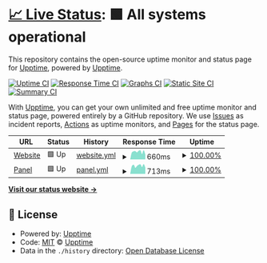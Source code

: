 # [📈 Live Status](https://uptime.cimeyclust.com): <!--live status--> **🟩 All systems operational**

This repository contains the open-source uptime monitor and status page for [Upptime](https://upptime.js.org), powered by [Upptime](https://github.com/upptime/upptime).

[![Uptime CI](https://github.com/cimeyclust/Server-Uptime/workflows/Uptime%20CI/badge.svg)](https://github.com/cimeyclust/Server-Uptime/actions?query=workflow%3A%22Uptime+CI%22)
[![Response Time CI](https://github.com/cimeyclust/Server-Uptime/workflows/Response%20Time%20CI/badge.svg)](https://github.com/cimeyclust/Server-Uptime/actions?query=workflow%3A%22Response+Time+CI%22)
[![Graphs CI](https://github.com/cimeyclust/Server-Uptime/workflows/Graphs%20CI/badge.svg)](https://github.com/cimeyclust/Server-Uptime/actions?query=workflow%3A%22Graphs+CI%22)
[![Static Site CI](https://github.com/cimeyclust/Server-Uptime/workflows/Static%20Site%20CI/badge.svg)](https://github.com/cimeyclust/Server-Uptime/actions?query=workflow%3A%22Static+Site+CI%22)
[![Summary CI](https://github.com/cimeyclust/Server-Uptime/workflows/Summary%20CI/badge.svg)](https://github.com/cimeyclust/Server-Uptime/actions?query=workflow%3A%22Summary+CI%22)

With [Upptime](https://upptime.js.org), you can get your own unlimited and free uptime monitor and status page, powered entirely by a GitHub repository. We use [Issues](https://github.com/upptime/upptime/issues) as incident reports, [Actions](https://github.com/cimeyclust/Server-Uptime/actions) as uptime monitors, and [Pages](https://uptime.cimeyclust.com) for the status page.

<!--start: status pages-->
<!-- This summary is generated by Upptime (https://github.com/upptime/upptime) -->
<!-- Do not edit this manually, your changes will be overwritten -->
<!-- prettier-ignore -->
| URL | Status | History | Response Time | Uptime |
| --- | ------ | ------- | ------------- | ------ |
| <img alt="" src="https://icons.duckduckgo.com/ip3/cimeyclust.com.ico" height="13"> [Website](https://cimeyclust.com) | 🟩 Up | [website.yml](https://github.com/CimeyClust/Server-Uptime/commits/HEAD/history/website.yml) | <details><summary><img alt="Response time graph" src="./graphs/website/response-time-week.png" height="20"> 660ms</summary><br><a href="https://uptime.cimeyclust.com/history/website"><img alt="Response time 942" src="https://img.shields.io/endpoint?url=https%3A%2F%2Fraw.githubusercontent.com%2FCimeyClust%2FServer-Uptime%2FHEAD%2Fapi%2Fwebsite%2Fresponse-time.json"></a><br><a href="https://uptime.cimeyclust.com/history/website"><img alt="24-hour response time 420" src="https://img.shields.io/endpoint?url=https%3A%2F%2Fraw.githubusercontent.com%2FCimeyClust%2FServer-Uptime%2FHEAD%2Fapi%2Fwebsite%2Fresponse-time-day.json"></a><br><a href="https://uptime.cimeyclust.com/history/website"><img alt="7-day response time 660" src="https://img.shields.io/endpoint?url=https%3A%2F%2Fraw.githubusercontent.com%2FCimeyClust%2FServer-Uptime%2FHEAD%2Fapi%2Fwebsite%2Fresponse-time-week.json"></a><br><a href="https://uptime.cimeyclust.com/history/website"><img alt="30-day response time 599" src="https://img.shields.io/endpoint?url=https%3A%2F%2Fraw.githubusercontent.com%2FCimeyClust%2FServer-Uptime%2FHEAD%2Fapi%2Fwebsite%2Fresponse-time-month.json"></a><br><a href="https://uptime.cimeyclust.com/history/website"><img alt="1-year response time 942" src="https://img.shields.io/endpoint?url=https%3A%2F%2Fraw.githubusercontent.com%2FCimeyClust%2FServer-Uptime%2FHEAD%2Fapi%2Fwebsite%2Fresponse-time-year.json"></a></details> | <details><summary><a href="https://uptime.cimeyclust.com/history/website">100.00%</a></summary><a href="https://uptime.cimeyclust.com/history/website"><img alt="All-time uptime 100.00%" src="https://img.shields.io/endpoint?url=https%3A%2F%2Fraw.githubusercontent.com%2FCimeyClust%2FServer-Uptime%2FHEAD%2Fapi%2Fwebsite%2Fuptime.json"></a><br><a href="https://uptime.cimeyclust.com/history/website"><img alt="24-hour uptime 100.00%" src="https://img.shields.io/endpoint?url=https%3A%2F%2Fraw.githubusercontent.com%2FCimeyClust%2FServer-Uptime%2FHEAD%2Fapi%2Fwebsite%2Fuptime-day.json"></a><br><a href="https://uptime.cimeyclust.com/history/website"><img alt="7-day uptime 100.00%" src="https://img.shields.io/endpoint?url=https%3A%2F%2Fraw.githubusercontent.com%2FCimeyClust%2FServer-Uptime%2FHEAD%2Fapi%2Fwebsite%2Fuptime-week.json"></a><br><a href="https://uptime.cimeyclust.com/history/website"><img alt="30-day uptime 100.00%" src="https://img.shields.io/endpoint?url=https%3A%2F%2Fraw.githubusercontent.com%2FCimeyClust%2FServer-Uptime%2FHEAD%2Fapi%2Fwebsite%2Fuptime-month.json"></a><br><a href="https://uptime.cimeyclust.com/history/website"><img alt="1-year uptime 100.00%" src="https://img.shields.io/endpoint?url=https%3A%2F%2Fraw.githubusercontent.com%2FCimeyClust%2FServer-Uptime%2FHEAD%2Fapi%2Fwebsite%2Fuptime-year.json"></a></details>
| <img alt="" src="https://icons.duckduckgo.com/ip3/pterodactyl.cimeyclust.com.ico" height="13"> [Panel](https://pterodactyl.cimeyclust.com) | 🟩 Up | [panel.yml](https://github.com/CimeyClust/Server-Uptime/commits/HEAD/history/panel.yml) | <details><summary><img alt="Response time graph" src="./graphs/panel/response-time-week.png" height="20"> 713ms</summary><br><a href="https://uptime.cimeyclust.com/history/panel"><img alt="Response time 673" src="https://img.shields.io/endpoint?url=https%3A%2F%2Fraw.githubusercontent.com%2FCimeyClust%2FServer-Uptime%2FHEAD%2Fapi%2Fpanel%2Fresponse-time.json"></a><br><a href="https://uptime.cimeyclust.com/history/panel"><img alt="24-hour response time 554" src="https://img.shields.io/endpoint?url=https%3A%2F%2Fraw.githubusercontent.com%2FCimeyClust%2FServer-Uptime%2FHEAD%2Fapi%2Fpanel%2Fresponse-time-day.json"></a><br><a href="https://uptime.cimeyclust.com/history/panel"><img alt="7-day response time 713" src="https://img.shields.io/endpoint?url=https%3A%2F%2Fraw.githubusercontent.com%2FCimeyClust%2FServer-Uptime%2FHEAD%2Fapi%2Fpanel%2Fresponse-time-week.json"></a><br><a href="https://uptime.cimeyclust.com/history/panel"><img alt="30-day response time 664" src="https://img.shields.io/endpoint?url=https%3A%2F%2Fraw.githubusercontent.com%2FCimeyClust%2FServer-Uptime%2FHEAD%2Fapi%2Fpanel%2Fresponse-time-month.json"></a><br><a href="https://uptime.cimeyclust.com/history/panel"><img alt="1-year response time 673" src="https://img.shields.io/endpoint?url=https%3A%2F%2Fraw.githubusercontent.com%2FCimeyClust%2FServer-Uptime%2FHEAD%2Fapi%2Fpanel%2Fresponse-time-year.json"></a></details> | <details><summary><a href="https://uptime.cimeyclust.com/history/panel">100.00%</a></summary><a href="https://uptime.cimeyclust.com/history/panel"><img alt="All-time uptime 100.00%" src="https://img.shields.io/endpoint?url=https%3A%2F%2Fraw.githubusercontent.com%2FCimeyClust%2FServer-Uptime%2FHEAD%2Fapi%2Fpanel%2Fuptime.json"></a><br><a href="https://uptime.cimeyclust.com/history/panel"><img alt="24-hour uptime 100.00%" src="https://img.shields.io/endpoint?url=https%3A%2F%2Fraw.githubusercontent.com%2FCimeyClust%2FServer-Uptime%2FHEAD%2Fapi%2Fpanel%2Fuptime-day.json"></a><br><a href="https://uptime.cimeyclust.com/history/panel"><img alt="7-day uptime 100.00%" src="https://img.shields.io/endpoint?url=https%3A%2F%2Fraw.githubusercontent.com%2FCimeyClust%2FServer-Uptime%2FHEAD%2Fapi%2Fpanel%2Fuptime-week.json"></a><br><a href="https://uptime.cimeyclust.com/history/panel"><img alt="30-day uptime 100.00%" src="https://img.shields.io/endpoint?url=https%3A%2F%2Fraw.githubusercontent.com%2FCimeyClust%2FServer-Uptime%2FHEAD%2Fapi%2Fpanel%2Fuptime-month.json"></a><br><a href="https://uptime.cimeyclust.com/history/panel"><img alt="1-year uptime 100.00%" src="https://img.shields.io/endpoint?url=https%3A%2F%2Fraw.githubusercontent.com%2FCimeyClust%2FServer-Uptime%2FHEAD%2Fapi%2Fpanel%2Fuptime-year.json"></a></details>

<!--end: status pages-->

[**Visit our status website →**](https://uptime.cimeyclust.com)

## 📄 License

- Powered by: [Upptime](https://github.com/upptime/upptime)
- Code: [MIT](./LICENSE) © [Upptime](https://upptime.js.org)
- Data in the `./history` directory: [Open Database License](https://opendatacommons.org/licenses/odbl/1-0/)
